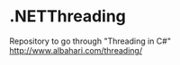.NETThreading
=============

Repository to go through "Threading in C#" http://www.albahari.com/threading/
